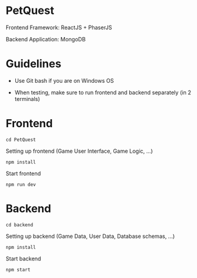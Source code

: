 # PetQuest
Frontend Framework: ReactJS + PhaserJS

Backend Application: MongoDB

# Guidelines
- Use Git bash if you are on Windows OS

- When testing, make sure to run frontend and backend separately (in 2 terminals)

# Frontend
```
cd PetQuest
```

Setting up frontend (Game User Interface, Game Logic, ...)
```
npm install
```

Start frontend 

```
npm run dev
```

# Backend
```
cd backend
```

Setting up backend (Game Data, User Data, Database schemas, ...)
```
npm install
```

Start backend
```
npm start
```
